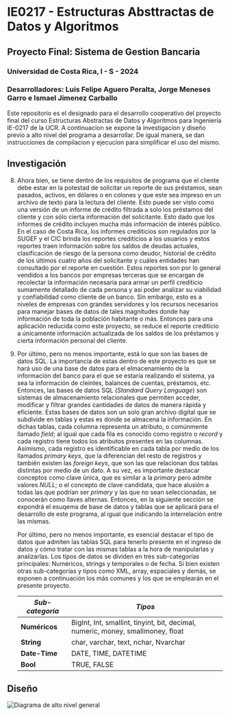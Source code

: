 # IE0217 - Estructuras Absttractas de Datos y Algoritmos

## Proyecto Final: Sistema de Gestion Bancaria

### Universidad de Costa Rica, I - S - 2024
### Desarrolladores: Luis Felipe Aguero Peralta, Jorge Meneses Garro e Ismael Jimenez Carballo


Este repositorio es el designado para el desarrollo cooperativo del proyecto final del curso Estructuras Abstractas de Datos y Algoritmos para Ingeniería IE-0217 de la UCR. A continuacion se expone la investigacion y diseño previo a alto nivel del programa a desarrollar. De igual manera, se dan instrucciones de compilacion y ejecucion para simplificar el uso del mismo.

## Investigación

8. Ahora bien, se tiene dentro de los requisitos de programa que el cliente debe estar en la potestad de solicitar un reporte de sus préstamos, sean pasados, activos, en dólares o en colones y que este sea impreso en un archivo de texto para la lectura del cliente. Esto puede ser visto como una versión de un informe de crédito filtrada a solo los préstamos del cliente y con sólo cierta información del solicitante. Esto dado que los informes de crédito incluyen mucha más información de interés público. En el caso de Costa Rica, los informes crediticios son regulados por la SUGEF y el CIC brinda los reportes crediticios a los usuarios y estos reportes traen información sobre los saldos de deudas actuales, clasificación de riesgo de la persona como deudor, historial de crédito de los últimos cuatro años del solicitante y cuáles entidades han consultado por el reporte en cuestión. Estos reportes son por lo general vendidos a los bancos por empresas terceras que se encargan de recolectar la información necesaria para armar un perfil crediticio sumamente detallado de cada persona y así poder analizar su viabilidad y confiabilidad como cliente de un banco. Sin embargo, esto es a niveles de empresas con grandes servidores y los recursos necesarios para manejar bases de datos de tales magnitudes donde hay información de toda la población habitante o más. Entonces para una aplicación reducida como este proyecto, se reduce el reporte crediticio a únicamente información actualizada de los saldos de los préstamos y cierta información personal del cliente.

9. Por último, pero no menos importante, está lo que son las bases de datos SQL. La importancia de estas dentro de este proyecto es que se hará uso de una base de datos para el elmacenamiento de la información del banco para el que se estaría realizando el sistema, ya sea la información de cleintes, balances de cuentas, préstamos, etc. Entonces, las bases de datos SQL (_Standard Query Language_) son sistemas de almacenamiento relacionales que permiten acceder, modificar y filtrar grandes cantidades de datos de manera rápida y eficiente. Estas bases de datos son un solo gran archivo digital que se subdivide en tablas y estas es donde se almacena la información. En dichas tablas, cada columna representa un atributo, o comúnmente llamado _field_; al igual que cada fila es conocido como registro o _record_ y cada registro tiene todos los atributos presentes en las columnas. Asimismo, cada registro es identificable en cada tabla por medio de los llamados _primary keys_, que la diferencian del resto de registros y también existen las _foreign keys_, que son las que relacionan dos tablas distintas por medio de un dato. A su vez, es importante destacar conceptos como clave única, que es similar a la _primary_ pero admite valores _NULL_; o el concepto de clave candidata, que hace alusión a todas las que podrían ser _primary_ y las que no sean seleccionadas, se conocerán como llaves alternas. Entonces, en la siguiente sección se expondrá el esuqema de base de datos y tablas que se aplicará para el desarrollo de este programa, al igual que indicando la interrelación entre las mismas.

    Por último, pero no menos importante, es esencial destacar el tipo de datos que admiten las tablas SQL para tenerlo presente en el ingreso de datos y cómo tratar con las mismas tablas a la hora de manipularlas y analizarlas. Los tipos de datos se dividen en tres sub-categorías principales: Numéricos, strings y temporales o de fecha. Si bien existen otras sub-categorías y tipos como XML, array, espaciales y demás, se exponen a continuación los más comunes y los que se emplearán en el presente proyecto.
    
    |***Sub-categoría***|***Tipos***|
    |---|---|
    |**Numéricos**|BigInt, Int, smallint, tinyint, bit, decimal, numeric, money, smallmoney, float|
    |**String**|char, varchar, text, nchar, Nvarchar|
    |**Date-Time**|DATE, TIME, DATETIME|
    |**Bool**|TRUE, FALSE|


## Diseño
![Diagrama de alto nivel general](https://imgur.com/zunDIVA)